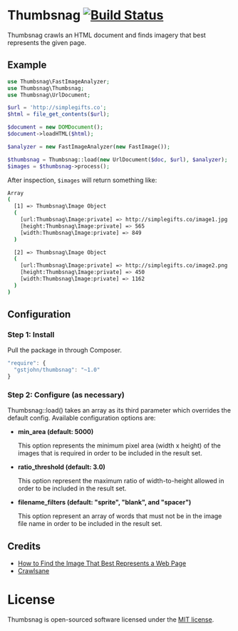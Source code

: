 # Thumbsnag [![Build Status](https://travis-ci.org/gstjohn/Thumbsnag.svg?branch=master)](https://travis-ci.org/gstjohn/Thumbsnag)

Thumbsnag crawls an HTML document and finds imagery that best represents the given page.

## Example

```php
use Thumbsnag\FastImageAnalyzer;
use Thumbsnag\Thumbsnag;
use Thumbsnag\UrlDocument;

$url = 'http://simplegifts.co';
$html = file_get_contents($url);

$document = new DOMDocument();
$document->loadHTML($html);

$analyzer = new FastImageAnalyzer(new FastImage());

$thumbsnag = Thumbsnag::load(new UrlDocument($doc, $url), $analyzer);
$images = $thumbsnag->process();
```

After inspection, `$images` will return something like:

```bash
Array
(
  [1] => Thumbsnag\Image Object
  (
    [url:Thumbsnag\Image:private] => http://simplegifts.co/image1.jpg
    [height:Thumbsnag\Image:private] => 565
    [width:Thumbsnag\Image:private] => 849
  )

  [2] => Thumbsnag\Image Object
  (
    [url:Thumbsnag\Image:private] => http://simplegifts.co/image2.png
    [height:Thumbsnag\Image:private] => 450
    [width:Thumbsnag\Image:private] => 1162
  )
)
```

## Configuration

### Step 1: Install

Pull the package in through Composer.

```js
"require": {
  "gstjohn/thumbsnag": "~1.0"
}
```

### Step 2: Configure (as necessary)

Thumbsnag::load() takes an array as its third parameter which overrides the default config. Available configuration options are:

+ **min_area (default: 5000)**

  This option represents the minimum pixel area (width x height) of the images that is required in order to be included in the result set.
  
+ **ratio_threshold (default: 3.0)**
  
  This option represent the maximum ratio of width-to-height allowed in order to be included in the result set.
  
+ **filename_filters (default: "sprite", "blank", and "spacer")**

  This option represent an array of words that must not be in the image file name in order to be included in the result set.

## Credits

+ [How to Find the Image That Best Represents a Web Page](https://tech.shareaholic.com/2012/11/02/how-to-find-the-image-that-best-respresents-a-web-page/)
+ [Crawlsane](https://github.com/michaelmcmillan/Crawlsane)

# License

Thumbsnag is open-sourced software licensed under the [MIT license](https://raw.githubusercontent.com/gstjohn/Thumbsnag/master/LICENSE).
